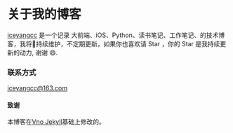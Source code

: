 # 关于我的博客

[iceyangcc](http://iceyangcc.github.io) 是一个记录 大前端、iOS、Python、读书笔记、工作笔记、的技术博客，我将持续维护，不定期更新，如果你也喜欢请 Star ，你的 Star 是我持续更新的动力, 谢谢 😄.


### 联系方式
iceyangcc@163.com


#### 致谢   

本博客在[Vno Jekyll](https://github.com/onevcat/vno-jekyll)基础上修改的。  